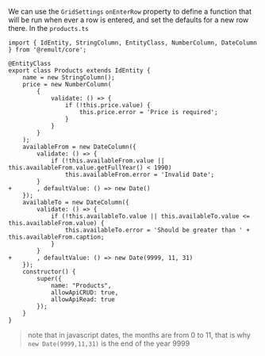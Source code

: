 We can use the `GridSettings` `onEnterRow` property to define a function that will be run when ever a row is entered, and set the defaults for a new row there.
In the `products.ts`
```csdiff
import { IdEntity, StringColumn, EntityClass, NumberColumn, DateColumn } from '@remult/core';

@EntityClass
export class Products extends IdEntity {
    name = new StringColumn();
    price = new NumberColumn(
        {
            validate: () => {
                if (!this.price.value) {
                    this.price.error = 'Price is required';
                }
            }
        }
    );
    availableFrom = new DateColumn({
        validate: () => {
            if (!this.availableFrom.value || this.availableFrom.value.getFullYear() < 1990)
                this.availableFrom.error = 'Invalid Date';
        }
+       , defaultValue: () => new Date()
    });
    availableTo = new DateColumn({
        validate: () => {
            if (!this.availableTo.value || this.availableTo.value <= this.availableFrom.value) {
                this.availableTo.error = 'Should be greater than ' + this.availableFrom.caption;
            }
        }
+       , defaultValue: () => new Date(9999, 11, 31)
    });
    constructor() {
        super({
            name: "Products",
            allowApiCRUD: true,
            allowApiRead: true
        });
    }
} 
```
> note that in javascript dates, the months are from 0 to 11, that is why `new Date(9999,11,31)` is the end of the year 9999

